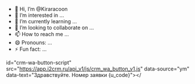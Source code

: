 - 👋 Hi, I’m @Kiraracoon
- 👀 I’m interested in ...
- 🌱 I’m currently learning ...
- 💞️ I’m looking to collaborate on ...
- 📫 How to reach me ...
- 😄 Pronouns: ...
- ⚡ Fun fact: ...

<!---
Kiraracoon/Kiraracoon is a ✨ special ✨ repository because its `README.md` (this file) appears on your GitHub profile.
You can click the Preview link to take a look at your changes.
--->
 id="crm-wa-button-script" src="https://app.i2crm.ru/api_v1/js/crm_wa_button_v1.js" data-source="ym" data-text="Здравствуйте. Номер заявки {u_code}"></

